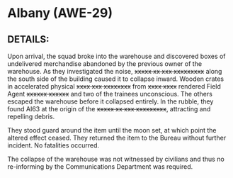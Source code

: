 # Albany (AWE-29)

## DETAILS:

Upon arrival, the squad broke into the warehouse and discovered boxes of undelivered merchandise abandoned by the previous owner of the warehouse. As they investigated the noise, ~~xxxxx xx xxx xxxxxxxxx~~ along the south side of the building caused it to collapse inward. Wooden crates in accelerated physical ~~xxxx xxx xxxxxxxx~~ from ~~xxxx xxxx~~ rendered Field Agent ~~xxxxxx xxxxxx~~ and two of the trainees unconscious. The others escaped the warehouse before it collapsed entirely. In the rubble, they found AI63 at the origin of the  ~~xxxxx xx xxx xxxxxxxxx~~, attracting and repelling debris.

They stood guard around the item until the moon set, at which point the altered effect ceased. They returned the item to the Bureau without further incident. No fatalities occurred.

The collapse of the warehouse was not witnessed by civilians and thus no re-informing by the Communications Department was required.
